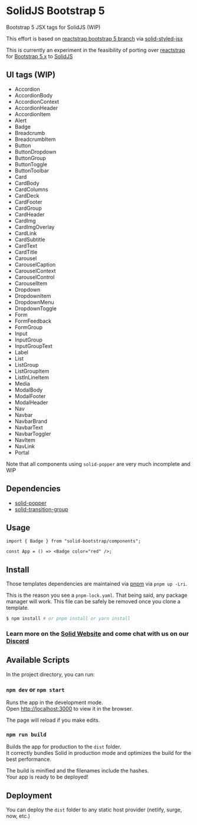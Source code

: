 # SolidJS Bootstrap 5

Bootstrap 5 JSX tags for SolidJS (WIP)

This effort is based on [reactstrap bootstrap 5 branch](https://github.com/reactstrap/reactstrap/blob/bootstrap5/src) via [solid-styled-jsx](https://www.npmjs.com/package/solid-styled-jsx)

This is currently an experiment in the feasibility of porting over [reactstrap](https://reactstrap.github.io/) for [Bootstrap 5.x](https://getbootstrap.com/docs/5.1) to [SolidJS](https://www.solidjs.com/)

## UI tags (WIP)

- Accordion
- AccordionBody
- AccordionContext
- AccordionHeader
- AccordionItem
- Alert
- Badge
- Breadcrumb
- BreadcrumbItem
- Button
- ButtonDropdown
- ButtonGroup
- ButtonToggle
- ButtonToolbar
- Card
- CardBody
- CardColumns
- CardDeck
- CardFooter
- CardGroup
- CardHeader
- CardImg
- CardImgOverlay
- CardLink
- CardSubtitle
- CardText
- CardTitle
- Carousel
- CarouselCaption
- CarouselContext
- CarouselControl
- CarouselItem
- Dropdown
- DropdownItem
- DropdownMenu
- DropdownToggle
- Form
- FormFeedback
- FormGroup
- Input
- InputGroup
- InputGroupText
- Label
- List
- ListGroup
- ListGroupItem
- ListInLineItem
- Media
- ModalBody
- ModalFooter
- ModalHeader
- Nav
- Navbar
- NavbarBrand
- NavbarText
- NavbarToggler
- NavItem
- NavLink
- Portal

Note that all components using `solid-popper` are very much incomplete and WIP

## Dependencies

- [solid-popper](https://libraries.io/npm/solid-popper)
- [solid-transition-group](https://libraries.io/npm/solid-transition-group)

## Usage

```tsx
import { Badge } from "solid-bootstrap/components";

const App = () => <Badge color="red" />;
```

## Install

Those templates dependencies are maintained via [pnpm](https://pnpm.io) via `pnpm up -Lri`.

This is the reason you see a `pnpm-lock.yaml`. That being said, any package manager will work. This file can be safely be removed once you clone a template.

```bash
$ npm install # or pnpm install or yarn install
```

### Learn more on the [Solid Website](https://solidjs.com) and come chat with us on our [Discord](https://discord.com/invite/solidjs)

## Available Scripts

In the project directory, you can run:

### `npm dev` or `npm start`

Runs the app in the development mode.<br>
Open [http://localhost:3000](http://localhost:3000) to view it in the browser.

The page will reload if you make edits.<br>

### `npm run build`

Builds the app for production to the `dist` folder.<br>
It correctly bundles Solid in production mode and optimizes the build for the best performance.

The build is minified and the filenames include the hashes.<br>
Your app is ready to be deployed!

## Deployment

You can deploy the `dist` folder to any static host provider (netlify, surge, now, etc.)
